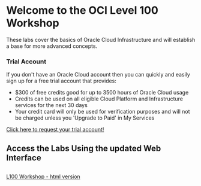 # Welcome to the OCI Level 100 Workshop

These labs cover the basics of Oracle Cloud Infrastructure and will establish a base for more advanced concepts.  

### Trial Account
If you don't have an Oracle Cloud account then you can quickly and easily sign up for a free trial account that provides:
- $300 of free credits good for up to 3500 hours of Oracle Cloud usage
- Credits can be used on all eligible Cloud Platform and Infrastructure services for the next 30 days
- Your credit card will only be used for verification purposes and will not be charged unless you 'Upgrade to Paid' in My Services
  
[Click here to request your trial account!](https://cloud.oracle.com/tryit)

## Access the Labs Using the updated Web Interface

##

[L100 Workshop - html version](https://oracle.github.io/learning-library/ospa-library/oci/L100-Workshop/)

<!-- comment out the links to my personal github repo

**[ATP Lab](https://dankingsley001.github.io/oci-dev/L100-LAB/ATP_Lab/)**  

**[Audit Service](https://dankingsley001.github.io/oci-dev/L100-LAB/Audit_Service/)**  

**[Autonomous Data Warehouse Lab](https://dankingsley001.github.io/oci-dev/L100-LAB/Autonomous_Data_Warehouse/)**  

**[Block Volume Lab](https://dankingsley001.github.io/oci-dev/L100-LAB/Block_Volume/)**  

**[Compute Services Lab](https://dankingsley001.github.io/oci-dev/L100-LAB/Compute_Services/)**  

**[Redis Deployment Lab](https://dankingsley001.github.io/oci-dev/L100-LAB/Deploy_Redis/)**  

**[File Storage Service Lab](https://dankingsley001.github.io/oci-dev/L100-LAB/File_Storage_Service/)**  

**[Grafana Lab](https://dankingsley001.github.io/oci-dev/L100-LAB/Grafana/)**  

**[Identity Access Management Lab](https://dankingsley001.github.io/oci-dev/L100-LAB/Identity_Access_Management/)**  

**[Load Balancer Lab](https://dankingsley001.github.io/oci-dev/L100-LAB/Load_Balancer/)**  

**[Object Storage Lab](https://dankingsley001.github.io/oci-dev/L100-LAB/Object_Storage/)**  

**[Reserved IP Lab](https://dankingsley001.github.io/oci-dev/L100-LAB/Using_Reserved_Public_IP/)**  

**[Service Gateway Lab](https://dankingsley001.github.io/oci-dev/L100-LAB/Using_Service_Gateway/)**  

**[Virtual Cloud Network Lab](https://dankingsley001.github.io/oci-dev/L100-LAB/Virtual_Cloud_Network/)**  

-->

<!--  comment out for testing purposes

## Access the Labs Using Our Web Interface
**[Click here](https://oracle.github.io/learning-library/oci-library/L100-LAB)** to use our easy to navigate HTML format

-->